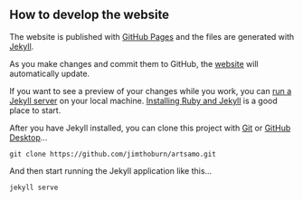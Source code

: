 ## How to develop the website

The website is published with [GitHub Pages](https://pages.github.com) and the files are generated with [Jekyll](https://jekyllrb.com).

As you make changes and commit them to GitHub, the [website](https://beta-artsamo.digitalservice.la) will automatically update.

If you want to see a preview of your changes while you work, you can [run a Jekyll server](https://jekyllrb.com) on your local machine. [Installing Ruby and Jekyll](https://jekyllrb.com/docs/installation/) is a good place to start.

After you have Jekyll installed, you can clone this project with [Git](https://git-scm.com) or [GitHub Desktop](https://desktop.github.com)…

```
git clone https://github.com/jimthoburn/artsamo.git
```

And then start running the Jekyll application like this...

```
jekyll serve
```
